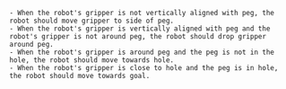
    - When the robot's gripper is not vertically aligned with peg, the robot should move gripper to side of peg.
    - When the robot's gripper is vertically aligned with peg and the robot's gripper is not around peg, the robot should drop gripper around peg.
    - When the robot's gripper is around peg and the peg is not in the hole, the robot should move towards hole.
    - When the robot's gripper is close to hole and the peg is in hole, the robot should move towards goal.